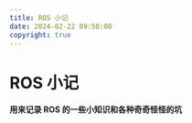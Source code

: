 ```yaml
---
title: ROS 小记
date: 2024-02-22 09:58:08
copyright: true
---
```


# ROS 小记

**用来记录 ROS 的一些小知识和各种奇奇怪怪的坑**